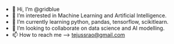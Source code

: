 - 👋 Hi, I’m @gridblue
- 👀 I’m interested in Machine Learning and Artificial Intelligence.
- 🌱 I’m currently learning python, pandas, tensorflow, scikitlearn.
- 💞️ I’m looking to collaborate on data science and AI modelling.
- 📫 How to reach me --> tejussrao@gmail.com

<!---
gridblue/gridblue is a ✨ special ✨ repository because its `README.md` (this file) appears on your GitHub profile.
You can click the Preview link to take a look at your changes.
--->
